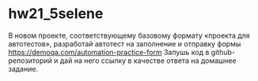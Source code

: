 # hw21_5selene
В новом проекте, соответствующему базовому формату «проекта для автотестов», разработай автотест на заполнение и отправку формы https://demoqa.com/automation-practice-form
Запушь код в github-репозиторий и дай на него ссылку в качестве ответа на домашнее задание.
